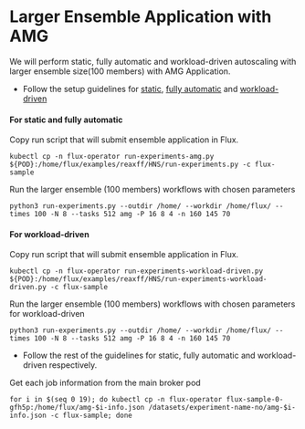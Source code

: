 # Larger Ensemble Application with AMG
We will perform static, fully automatic and workload-driven autoscaling with larger ensemble size(100 members) with AMG Application.
- Follow the setup guidelines for [static](README-static.md), [fully automatic](README-full-automatic.md) and [workload-driven](README-workload-driven.md)

#### For static and fully automatic

Copy run script that will submit ensemble application in Flux.
```console
kubectl cp -n flux-operator run-experiments-amg.py ${POD}:/home/flux/examples/reaxff/HNS/run-experiments.py -c flux-sample
```

Run the larger ensemble (100 members) workflows with chosen parameters
```
python3 run-experiments.py --outdir /home/ --workdir /home/flux/ --times 100 -N 8 --tasks 512 amg -P 16 8 4 -n 160 145 70
```

#### For workload-driven

Copy run script that will submit ensemble application in Flux.
```console
kubectl cp -n flux-operator run-experiments-workload-driven.py ${POD}:/home/flux/examples/reaxff/HNS/run-experiments-workload-driven.py -c flux-sample
```
Run the larger ensemble (100 members) workflows with chosen parameters for workload-driven
```
python3 run-experiments.py --outdir /home/ --workdir /home/flux/ --times 100 -N 8 --tasks 512 amg -P 16 8 4 -n 160 145 70
```

- Follow the rest of the guidelines for static, fully automatic and workload-driven respectively.

Get each job information from the main broker pod
```
for i in $(seq 0 19); do kubectl cp -n flux-operator flux-sample-0-gfh5p:/home/flux/amg-$i-info.json /datasets/experiment-name-no/amg-$i-info.json -c flux-sample; done
```